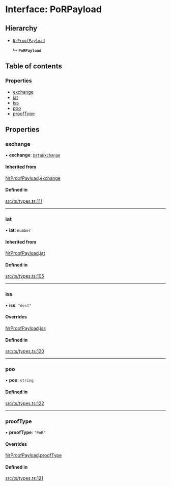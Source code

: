 # Interface: PoRPayload

## Hierarchy

- [`NrProofPayload`](NrProofPayload.md)

  ↳ **`PoRPayload`**

## Table of contents

### Properties

- [exchange](PoRPayload.md#exchange)
- [iat](PoRPayload.md#iat)
- [iss](PoRPayload.md#iss)
- [poo](PoRPayload.md#poo)
- [proofType](PoRPayload.md#prooftype)

## Properties

### exchange

• **exchange**: [`DataExchange`](DataExchange.md)

#### Inherited from

[NrProofPayload](NrProofPayload.md).[exchange](NrProofPayload.md#exchange)

#### Defined in

[src/ts/types.ts:111](https://gitlab.com/i3-market/code/wp3/t3.2/conflict-resolution/non-repudiation-library/-/blob/39d8ec3/src/ts/types.ts#L111)

___

### iat

• **iat**: `number`

#### Inherited from

[NrProofPayload](NrProofPayload.md).[iat](NrProofPayload.md#iat)

#### Defined in

[src/ts/types.ts:105](https://gitlab.com/i3-market/code/wp3/t3.2/conflict-resolution/non-repudiation-library/-/blob/39d8ec3/src/ts/types.ts#L105)

___

### iss

• **iss**: ``"dest"``

#### Overrides

[NrProofPayload](NrProofPayload.md).[iss](NrProofPayload.md#iss)

#### Defined in

[src/ts/types.ts:120](https://gitlab.com/i3-market/code/wp3/t3.2/conflict-resolution/non-repudiation-library/-/blob/39d8ec3/src/ts/types.ts#L120)

___

### poo

• **poo**: `string`

#### Defined in

[src/ts/types.ts:122](https://gitlab.com/i3-market/code/wp3/t3.2/conflict-resolution/non-repudiation-library/-/blob/39d8ec3/src/ts/types.ts#L122)

___

### proofType

• **proofType**: ``"PoR"``

#### Overrides

[NrProofPayload](NrProofPayload.md).[proofType](NrProofPayload.md#prooftype)

#### Defined in

[src/ts/types.ts:121](https://gitlab.com/i3-market/code/wp3/t3.2/conflict-resolution/non-repudiation-library/-/blob/39d8ec3/src/ts/types.ts#L121)
